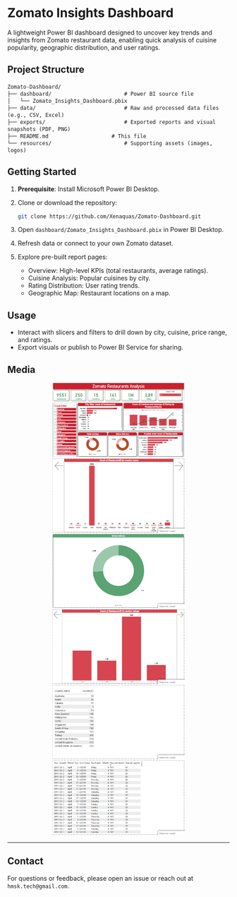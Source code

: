 
# Zomato Insights Dashboard

A lightweight Power BI dashboard designed to uncover key trends and insights from Zomato restaurant data, enabling quick analysis of cuisine popularity, geographic distribution, and user ratings.

## Project Structure

```
Zomato-Dashboard/
├── dashboard/                       # Power BI source file
│   └── Zomato_Insights_Dashboard.pbix
├── data/                            # Raw and processed data files (e.g., CSV, Excel)
├── exports/                         # Exported reports and visual snapshots (PDF, PNG)
├── README.md                    # This file
└── resources/                       # Supporting assets (images, logos)
```

## Getting Started

1. **Prerequisite**: Install Microsoft Power BI Desktop.
2. Clone or download the repository:

   ```bash
   git clone https://github.com/Xenaquas/Zomato-Dashboard.git
   ```
3. Open `dashboard/Zomato_Insights_Dashboard.pbix` in Power BI Desktop.
4. Refresh data or connect to your own Zomato dataset.
5. Explore pre-built report pages:

   * Overview: High-level KPIs (total restaurants, average ratings).
   * Cuisine Analysis: Popular cuisines by city.
   * Rating Distribution: User rating trends.
   * Geographic Map: Restaurant locations on a map.

## Usage

* Interact with slicers and filters to drill down by city, cuisine, price range, and ratings.
* Export visuals or publish to Power BI Service for sharing.

## Media
<p align="center"> 
<img src="resources/dashboard.png" width="300" alt="Dashboard"/><br> 
<img src="resources/restaurants.png" width="300" alt="Restaurants"/> <br>
<img src="resources/online_delivery.png" width="300" alt="Online Delivery"/> <br>
<img src="resources/bucket_rating.png" width="300" alt="Bucket Rating"/> <br>
<img src="resources/country_data.png" width="300" alt="Country Data"/> <br>
<img src="resources/time_dimensions.png" width="300" alt="Time Dimensions"/> <br>
</p> 

---
## Contact

For questions or feedback, please open an issue or reach out at `hmsk.tech@gmail.com`.
